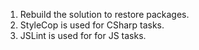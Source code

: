 1. Rebuild the solution to restore packages.
2. StyleCop is used for CSharp tasks.
3. JSLint is used for for JS tasks.